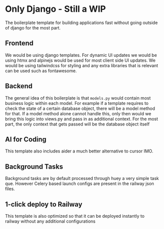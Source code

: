 # Only Django - Still a WIP

The boilerplate template for building applications fast without going outside of django for the most part.

## Frontend

We would be using django templates. For dynamic UI updates we would be using htmx and alpinejs would be used for most client side UI updates. We would be using tailwindcss for styling and any extra libraries that is relevant can be used such as fontawesome.

## Backend

The general idea of this boilerplate is that `models.py` would contain most business logic within each model. For example if a template requires to check the state of a certain database object, there will be a model method for that. If a model method alone cannot handle this, only then would we bring this logic into views.py and pass in as additional context. For the most part, the only context that gets passed will be the database object itself

## AI for Coding

This template also includes aider a much better alternative to cursor IMO.

## Background Tasks

Background tasks are by default processed through huey a very simple task que. However Celery based launch configs are present in the railway json files.

## 1-click deploy to Railway

This template is also optimized so that it can be deployed instantly to railway without any additional configurations
